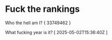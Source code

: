 # Fuck the rankings

Who the hell am I?
{ 33749462 }

What fucking year is it?
[ 2025-05-02T15:36:40Z ]
